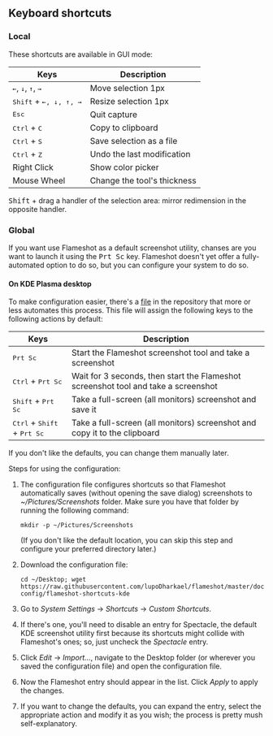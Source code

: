 ## Keyboard shortcuts

### Local
These shortcuts are available in GUI mode:

|  Keys                                                                                         |  Description                         |
|---                                                                                            |---                                   |
| <kbd>←</kbd>, <kbd>↓</kbd>, <kbd>↑</kbd>, <kbd>→</kbd>                                        | Move selection 1px                   |
| <kbd>Shift</kbd> + <kbd><kbd>←</kbd>, <kbd>↓</kbd>, <kbd>↑</kbd>, <kbd>→</kbd></kbd>          | Resize selection 1px                 |
| <kbd>Esc</kbd>                                                                                | Quit capture                         |
| <kbd>Ctrl</kbd> + <kbd>C</kbd>                                                                | Copy to clipboard                    |
| <kbd>Ctrl</kbd> + <kbd>S</kbd>                                                                | Save selection as a file             |
| <kbd>Ctrl</kbd> + <kbd>Z</kbd>                                                                | Undo the last modification           |
| Right Click                                                                                   | Show color picker                    |
| Mouse Wheel                                                                                   | Change the tool's thickness          |

<kbd>Shift</kbd> + drag a handler of the selection area: mirror redimension in the opposite handler.

### Global
If you want use Flameshot as a default screenshot utility, chanses are you want to launch it using the <kbd>Prt Sc</kbd> key. Flameshot doesn't yet offer a fully-automated option to do so, but you can configure your system to do so.

#### On KDE Plasma desktop
To make configuration easier, there's a [file](https://github.com/lupoDharkael/flameshot/docs/shortcuts-config/flameshot-shortcuts-kde) in the repository that more or less automates this process. This file will assign the following keys to the following actions by default:

|  Keys                                                           |  Description                                                                                |
|---                                                              |---                                                                                          |
| <kbd>Prt Sc</kbd>                                               | Start the Flameshot screenshot tool and take a screenshot                                   |
| <kbd>Ctrl</kbd> + <kbd>Prt Sc</kbd>                             | Wait for 3 seconds, then start the Flameshot screenshot tool and take a screenshot          |
| <kbd>Shift</kbd> + <kbd>Prt Sc</kbd>                            | Take a full-screen (all monitors) screenshot and save it                                    |
| <kbd>Ctrl</kbd> + <kbd>Shift</kbd> + <kbd>Prt Sc</kbd>          | Take a full-screen (all monitors) screenshot and copy it to the clipboard                   |

If you don't like the defaults, you can change them manually later.

Steps for using the configuration:

1. The configuration file configures shortcuts so that Flameshot automatically saves (without opening the save dialog) screenshots to _~/Pictures/Screenshots_ folder. Make sure you have that folder by running the following command:
    ```
    mkdir -p ~/Pictures/Screenshots
    ```
   (If you don't like the default location, you can skip this step and configure your preferred directory later.)

2. Download the configuration file:
    ```
    cd ~/Desktop; wget https://raw.githubusercontent.com/lupoDharkael/flameshot/master/docs/shortcuts-config/flameshot-shortcuts-kde
    ```
3. Go to _System Settings_ → _Shortcuts_ → _Custom Shortcuts_.
4. If there's one, you'll need to disable an entry for Spectacle, the default KDE screenshot utility first because its shortcuts might collide with Flameshot's ones; so, just uncheck the _Spectacle_ entry.
5. Click _Edit_ → _Import..._, navigate to the Desktop folder (or wherever you saved the configuration file) and open the configuration file.
6. Now the Flameshot entry should appear in the list. Click _Apply_ to apply the changes.
7. If you want to change the defaults, you can expand the entry, select the appropriate action and modify it as you wish; the process is pretty mush self-explanatory.